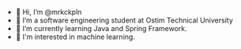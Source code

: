 - 👋 Hi, I’m @mrkckpln
- 👀 I’m a software engineering student at Ostim Technical University
- 🌱 I’m currently learning Java and Spring Framework.
- 🌱 I'm interested in machine learning.

<!---
mrkckpln/mrkckpln is a ✨ special ✨ repository because its `README.md` (this file) appears on your GitHub profile.
You can click the Preview link to take a look at your changes.
--->
